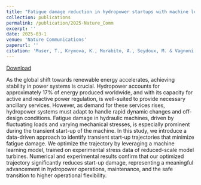 ```yaml
---
title: "Fatigue damage reduction in hydropower startups with machine learning"
collection: publications
permalink: /publication/2025-Nature_Comm
excerpt: ''
date: 2025-03-1
venue: 'Nature Communications'
paperurl: ''
citation: 'Muser, T., Krymova, K., Morabito, A., Seydoux, M. & Vagnoni, E. (2024). &quot;Fatigue damage reduction in hydropower startups with machine learning.&quot; <i>Nature Communications</i> 369, 123474'
---
```

[Download](https://morabito-a.github.io/info/files/2025-Nature_Comm.pdf)

As the global shift towards renewable energy accelerates, achieving stability in power systems is crucial. Hydropower accounts for approximately 17% of energy produced worldwide, and with its capacity for active and reactive power regulation, is well-suited to provide necessary ancillary services. However, as demand for these services rises, hydropower systems must adapt to handle rapid dynamic changes and off-design conditions. Fatigue damage in hydraulic machines, driven by fluctuating loads and varying mechanical stresses, is especially prominent during the transient start-up of the machine. In this study, we introduce a data-driven approach to identify transient start-up trajectories that minimize fatigue damage. We optimize the trajectory by leveraging a machine learning model, trained on experimental stress data of reduced-scale model turbines. Numerical and experimental results confirm that our optimized trajectory significantly reduces start-up damage, representing a meaningful advancement in hydropower operations, maintenance, and the safe transition to higher operational flexibility.



